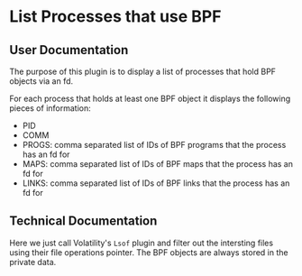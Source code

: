# List Processes that use BPF

## User Documentation

The purpose of this plugin is to display a list of processes that
hold BPF objects via an fd.

For each process that holds at least one BPF object it displays the
following pieces of information:

- PID
- COMM
- PROGS: comma separated list of IDs of BPF programs that the process
has an fd for
- MAPS: comma separated list of IDs of BPF maps that the process
has an fd for
- LINKS: comma separated list of IDs of BPF links that the process
has an fd for

## Technical Documentation

Here we just call Volatility's `Lsof` plugin and filter out the
intersting files using their file operations pointer. The BPF objects
are always stored in the private data.
